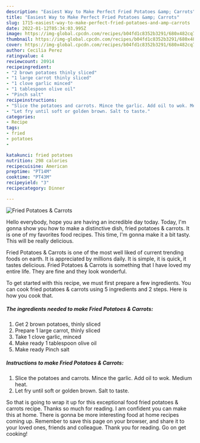 ```yaml
---
description: "Easiest Way to Make Perfect Fried Potatoes &amp; Carrots"
title: "Easiest Way to Make Perfect Fried Potatoes &amp; Carrots"
slug: 1715-easiest-way-to-make-perfect-fried-potatoes-and-amp-carrots
date: 2022-01-12T05:34:03.995Z
image: https://img-global.cpcdn.com/recipes/b04fd1c8352b3291/680x482cq70/fried-potatoes-carrots-recipe-main-photo.jpg
thumbnail: https://img-global.cpcdn.com/recipes/b04fd1c8352b3291/680x482cq70/fried-potatoes-carrots-recipe-main-photo.jpg
cover: https://img-global.cpcdn.com/recipes/b04fd1c8352b3291/680x482cq70/fried-potatoes-carrots-recipe-main-photo.jpg
author: Cecilia Perez
ratingvalue: 4
reviewcount: 20914
recipeingredient:
- "2 brown potatoes thinly sliced"
- "1 large carrot thinly sliced"
- "1 clove garlic minced"
- "1 tablespoon olive oil"
- "Pinch salt"
recipeinstructions:
- "Slice the potatoes and carrots. Mince the garlic. Add oil to wok. Medium heat."
- "Let fry until soft or golden brown. Salt to taste."
categories:
- Recipe
tags:
- fried
- potatoes
- 

katakunci: fried potatoes  
nutrition: 298 calories
recipecuisine: American
preptime: "PT14M"
cooktime: "PT43M"
recipeyield: "3"
recipecategory: Dinner

---
```



![Fried Potatoes & Carrots](https://img-global.cpcdn.com/recipes/b04fd1c8352b3291/680x482cq70/fried-potatoes-carrots-recipe-main-photo.jpg)

Hello everybody, hope you are having an incredible day today. Today, I'm gonna show you how to make a distinctive dish, fried potatoes & carrots. It is one of my favorites food recipes. This time, I'm gonna make it a bit tasty. This will be really delicious.

Fried Potatoes & Carrots is one of the most well liked of current trending foods on earth. It is appreciated by millions daily. It is simple, it is quick, it tastes delicious. Fried Potatoes & Carrots is something that I have loved my entire life. They are fine and they look wonderful.




To get started with this recipe, we must first prepare a few ingredients. You can cook fried potatoes & carrots using 5 ingredients and 2 steps. Here is how you cook that.

<!--inarticleads1-->

##### The ingredients needed to make Fried Potatoes & Carrots:

1. Get 2 brown potatoes, thinly sliced
1. Prepare 1 large carrot, thinly sliced
1. Take 1 clove garlic, minced
1. Make ready 1 tablespoon olive oil
1. Make ready Pinch salt




<!--inarticleads2-->

##### Instructions to make Fried Potatoes & Carrots:

1. Slice the potatoes and carrots. Mince the garlic. Add oil to wok. Medium heat.
1. Let fry until soft or golden brown. Salt to taste.




So that is going to wrap it up for this exceptional food fried potatoes & carrots recipe. Thanks so much for reading. I am confident you can make this at home. There is gonna be more interesting food at home recipes coming up. Remember to save this page on your browser, and share it to your loved ones, friends and colleague. Thank you for reading. Go on get cooking!

